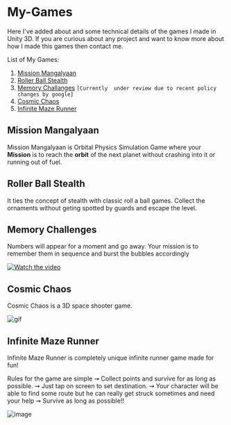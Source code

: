 
# My-Games

Here I've added about and some technical details of the games I made in Unity 3D. If you are curious about any project and want to
know more about how I made this games then contact me.

List of My Games:

 1. [Mission Mangalyaan](https://play.google.com/store/apps/details?id=com.nirav.SRA)
 2. [Roller Ball Stealth](https://play.google.com/store/apps/details?id=com.nirav.rbs)
 3. [Memory Challanges](https://www.amazon.in/Nirav-Memory-Challenges/dp/B07VYM273Z) `[Currently  under review due to recent policy changes by google]`
 4. [Cosmic Chaos](https://play.google.com/store/apps/details?id=com.nirav.cc3d)
 5. [Infinite Maze Runner](https://play.google.com/store/apps/details?id=com.nirav.imr)

## Mission Mangalyaan

Mission Mangalyaan is Orbital Physics Simulation Game where your **Mission** is to reach the **orbit** of the next planet without crashing into it or running out of fuel.

## Roller Ball Stealth
It ties the concept of stealth with classic roll a ball games. Collect the ornaments without geting spotted by guards and escape the level.

## Memory Challenges

Numbers will appear for a moment and go away. Your mission is to remember them in sequence and burst the bubbles accordingly


[![Watch the video](https://user-images.githubusercontent.com/77914957/111761048-70f56f80-88c5-11eb-8cd8-cadd18bdeb69.png)](https://youtu.be/t-jZlEnUwm0)

## Cosmic Chaos

Cosmic Chaos is a 3D space shooter game.

![gif](https://user-images.githubusercontent.com/77914957/111792676-7a450300-88ea-11eb-9df6-0e66d246ce13.gif)


## Infinite Maze Runner

Infinite Maze Runner is completely unique infinite runner game made for fun!

Rules for the game are simple
⇝ Collect points and survive for as long as possible.
⇝ Just tap on screen to set destination.
⇝ Your character will be able to find some route but he can really get struck sometimes and need your help
⇝ Survive as long as possible!!

![image](https://user-images.githubusercontent.com/77914957/111792795-9cd71c00-88ea-11eb-9a23-484d936b8119.png)
